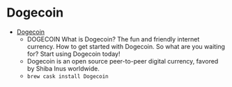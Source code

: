 # Dogecoin
- [Dogecoin](https://dogecoin.com/)
  -  DOGECOIN What is Dogecoin? The fun and friendly internet currency. How to get started with Dogecoin. So what are you waiting for? Start using Dogecoin today!
  - Dogecoin is an open source peer-to-peer digital currency, favored by Shiba Inus worldwide.
  - `brew cask install Dogecoin`
